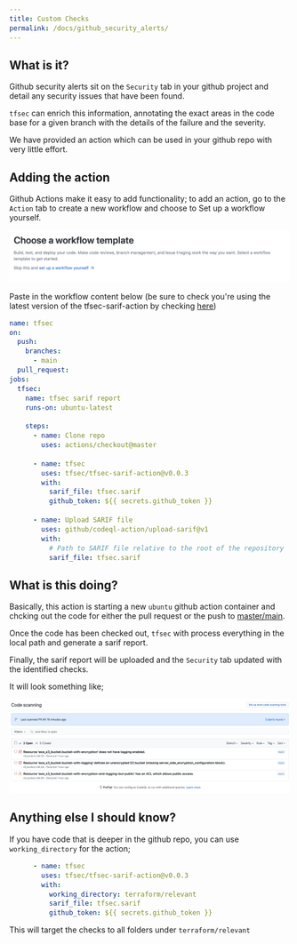 ```yaml
---
title: Custom Checks
permalink: /docs/github_security_alerts/
---
```


## What is it?

Github security alerts sit on the `Security` tab in your github project and detail any security issues that have been found.

`tfsec` can enrich this information, annotating the exact areas in the code base for a given branch with the details of the failure and the severity.

We have provided an action which can be used in your github repo with very little effort.

## Adding the action

Github Actions make it easy to add functionality; to add an action, go to the `Action` tab to create a new workflow and choose to Set up a workflow yourself.

![Setup a new workflow](newworkflow.png)

Paste in the workflow content below (be sure to check you're using the latest version of the tfsec-sarif-action by checking [here](https://github.com/marketplace/actions/run-tfsec-with-sarif-upload))

```yaml
name: tfsec
on:
  push:
    branches:
      - main
  pull_request:
jobs:
  tfsec:
    name: tfsec sarif report
    runs-on: ubuntu-latest

    steps:
      - name: Clone repo
        uses: actions/checkout@master

      - name: tfsec
        uses: tfsec/tfsec-sarif-action@v0.0.3
        with:
          sarif_file: tfsec.sarif         
          github_token: ${{ secrets.github_token }}

      - name: Upload SARIF file
        uses: github/codeql-action/upload-sarif@v1
        with:
          # Path to SARIF file relative to the root of the repository
          sarif_file: tfsec.sarif    
```

## What is this doing?

Basically, this action is starting a new `ubuntu` github action container and chcking out the code for either the pull request or the push to [master/main](https://github.com/github/renaming).

Once the code has been checked out, `tfsec` with process everything in the local path and generate a sarif report.

Finally, the sarif report will be uploaded and the `Security` tab updated with the identified checks. 

It will look something like;

![Code Scanning](codescanning.png)

## Anything else I should know?

If you have code that is deeper in the github repo, you can use `working_directory` for the action;

```yaml
      - name: tfsec
        uses: tfsec/tfsec-sarif-action@v0.0.3
        with:
          working_directory: terraform/relevant
          sarif_file: tfsec.sarif         
          github_token: ${{ secrets.github_token }}

```

This will target the checks to all folders under `terraform/relevant`